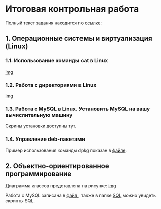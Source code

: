 # Итоговая контрольная работа #

Полный текст задания находится по [ссылке](/Итоговая%20контрольная%20работа.pdf):

## 1. Операционные системы и виртуализация (Linux) ##

### 1.1. Использование команды cat в Linux ###

[img](/img/lin1.jpg)

### 1.2. Работа с директориями в Linux ###

[img](/img/lin2.jpg)

### 1.3. Работа с MySQL в Linux. Установить MySQL на вашу вычислительную машину  ###

Скрины установки доступны [тут](/Linux/mysql.pdf).

### 1.4. Управление deb-пакетами ###

Пример использования команды dpkg показан в [файле](/Linux/dpkg.pdf).


## 2. Объектно-ориентированное программирование ##

Диаграмма классов представлена на рисунке:
[img](/img/Диаграмма%20классов.jpg)

Работа с MySQL записана в [файл ](/SQL/Итоговая%20контрольная%20работа.pdf), также в папке [SQL](/SQL) можно увидеть скрипты SQL.